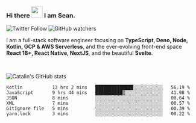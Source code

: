 ### Hi there <img src="https://raw.githubusercontent.com/MartinHeinz/MartinHeinz/master/wave.gif" width="30" /> I am Sean.

![Twitter Follow](https://img.shields.io/twitter/follow/JuniorDEVed?style=social)  ![GitHub watchers](https://img.shields.io/github/watchers/JuniorDEVed/JuniorDEVed?style=social)

 I am a full-stack software engineer focusing on **TypeScript, Deno, Node, Kotlin, GCP & AWS Serverless**, and the ever-evolving front-end space **React 18+, React Native, NextJS**, and the beautiful **Svelte**.
 
 <br>
 
 ![Catalin's GitHub stats](https://github-readme-stats.vercel.app/api?username=algoflows&theme=vue-dark)
 
 <!--START_SECTION:waka-->

```text
Kotlin           13 hrs 2 mins   ██████████████░░░░░░░░░░░   56.19 %
JavaScript       9 hrs 44 mins   ██████████▒░░░░░░░░░░░░░░   41.98 %
JSON             8 mins          ░░░░░░░░░░░░░░░░░░░░░░░░░   00.64 %
XML              7 mins          ░░░░░░░░░░░░░░░░░░░░░░░░░   00.57 %
GitIgnore file   5 mins          ░░░░░░░░░░░░░░░░░░░░░░░░░   00.39 %
yarn.lock        3 mins          ░░░░░░░░░░░░░░░░░░░░░░░░░   00.22 %
```

<!--END_SECTION:waka-->
